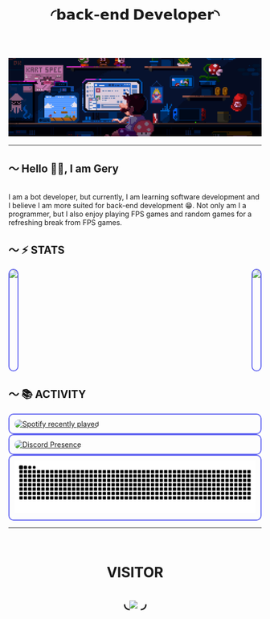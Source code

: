 <h1 align="center">
◜𝗯𝗮𝗰𝗸-𝗲𝗻𝗱 𝗗𝗲𝘃𝗲𝗹𝗼𝗽𝗲𝗿◝
</h1>

<p align="center">
  <img src="Assets/code.gif" alt="Hello" style="object-fit: cover; margin-top: 50px;">
</p>

---

<h2 align="left">
～ Hello 👋🏻, I am Gery 
</h2>

<br> 
I am a bot developer, but currently, I am learning software development and I believe I am more suited for back-end development 😁. Not only am I a programmer, but I also enjoy playing FPS games and random games for a refreshing break from FPS games.
</br> 

<h2 align="left">
～ ⚡ STATS
</h2>

<div style="display: flex; align-items: center; justify-content: space-between;">
  <img src="https://github-readme-stats.vercel.app/api/top-langs/?username=rainner9&theme=tokyonight&hide_border=false&include_all_commits=true&count_private=true&layout=compact" style="border: 2px solid #6366F1; border-radius: 10px; height: 200px;"/>
  <img src="https://github-readme-stats.vercel.app/api?username=rainner9&theme=tokyonight&hide_border=false&include_all_commits=true&count_private=true" style="border: 2px solid #6366F1; border-radius: 10px; height: 200px;"/>
</div>

<h2 align="left">
～ 📚 ACTIVITY
</h2>

<div style="align-items: center; justify-content: space-between;">
  <div style="border: 2px solid #6366F1; border-radius: 10px; padding: 10px;">
    <a href="https://open.spotify.com/user/kdmapper.exe">
      <img src="https://spotify-recently-played-readme.vercel.app/api?user=2sqedz98t0t3e2vtbvo2646vs&unique={true|1|on|yes}" alt="Spotify recently played" style="border-radius: 10px;" />
    </a>
  </div>
  
  <div style="border: 2px solid #6366F1; border-radius: 10px; padding: 10px;">
    <a href="https://discord.com/users/746523440608968799">
      <img src="https://lanyard.cnrad.dev/api/746523440608968799" alt="Discord Presence" style="border-radius: 10px;" />
    </a>
  </div>

  <div style="border: 2px solid #6366F1; border-radius: 10px; padding: 10px;">
    <img src="https://raw.githubusercontent.com/m1ndfr/m1ndfr/output/snake.svg" alt="Snake animation" />
  </div>
</div>

---
<br>

<h1 align="center">
VISITOR
<br>

◟<img align="cener" src="https://profile-counter.glitch.me/m1ndfr/count.svg?"/> ◞
</h1>
